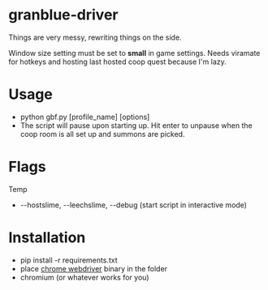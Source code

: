 # granblue-driver
Things are very messy, rewriting things on the side.

Window size setting must be set to **small** in game settings. Needs viramate for hotkeys and hosting last hosted coop quest because I'm lazy.

# Usage
* python gbf.py [profile_name] [options]
* The script will pause upon starting up. Hit enter to unpause when the coop room is all set up and summons are picked.

# Flags
Temp
* --hostslime, --leechslime, --debug (start script in interactive mode)

# Installation
* pip install -r requirements.txt
* place [chrome webdriver](https://sites.google.com/a/chromium.org/chromedriver/downloads) binary in the folder
* chromium (or whatever works for you)
